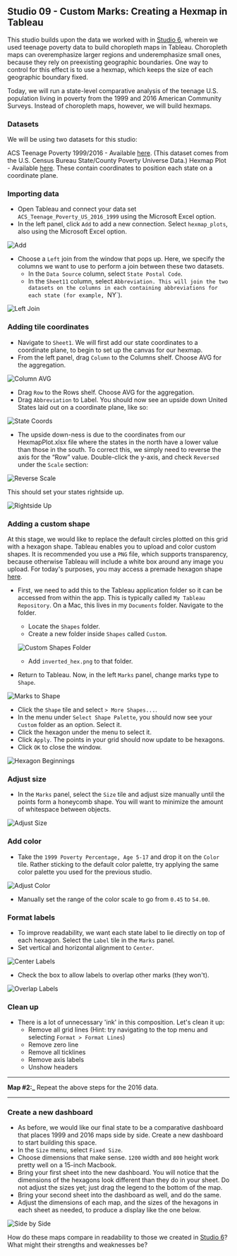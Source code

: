 ## Studio 09 - Custom Marks: Creating a Hexmap in Tableau

This studio builds upon the data we worked with in [Studio 6](https://github.com/emilyfuhrman/datavis_design/blob/master/2019_Spring/Studios/06_Creating_a_Choropleth_Map_in_Tableau.md), wherein we used teenage poverty data to build choropleth maps in Tableau. Choropleth maps can overemphasize larger regions and underemphasize small ones, because they rely on preexisting geographic boundaries. One way to control for this effect is to use a hexmap, which keeps the size of each geographic boundary fixed.

Today, we will run a state-level comparative analysis of the teenage U.S. population living in poverty from the 1999 and 2016 American Community Surveys. Instead of choropleth maps, however, we will build hexmaps. 

### Datasets

We will be using two datasets for this studio:

ACS Teenage Poverty 1999/2016 - Available [here](https://github.com/emilyfuhrman/datavis_design/blob/master/2019_Spring/Data/09/ACS_Teenage_Poverty_US_2016_1999.xls). (This dataset comes from the U.S. Census Bureau State/County Poverty Universe Data.)
Hexmap Plot - Available [here](https://github.com/emilyfuhrman/datavis_design/blob/master/2019_Spring/Data/09/hexmap_plots.xlsx). These contain coordinates to position each state on a coordinate plane.

### Importing data

* Open Tableau and connect your data set `ACS_Teenage_Poverty_US_2016_1999` using the Microsoft Excel option.
* In the left panel, click `Add` to add a new connection. Select `hexmap_plots`, also using the Microsoft Excel option.

![Add](https://github.com/emilyfuhrman/datavis_design/blob/master/2019_Spring/Studios/Images/09/00_Add.png)

* Choose a `Left` join from the window that pops up. Here, we specify the columns we want to use to perform a join between these two datasets.
	* In the `Data Source` column, select `State Postal Code`.
	* In the `Sheet11` column, select `Abbreviation. This will join the two datasets on the columns in each containing abbreviations for each state (for example, `NY`).

![Left Join](https://github.com/emilyfuhrman/datavis_design/blob/master/2019_Spring/Studios/Images/09/01_Left_Join.png)

### Adding tile coordinates

* Navigate to `Sheet1`. We will first add our state coordinates to a coordinate plane, to begin to set up the canvas for our hexmap.
* From the left panel, drag `Column` to the Columns shelf. Choose AVG for the aggregation.

![Column AVG](https://github.com/emilyfuhrman/datavis_design/blob/master/2019_Spring/Studios/Images/09/02_Column_AVG.png)

* Drag `Row` to the Rows shelf. Choose AVG for the aggregation.
* Drag `Abbreviation` to Label. You should now see an upside down United States laid out on a coordinate plane, like so:

![State Coords](https://github.com/emilyfuhrman/datavis_design/blob/master/2019_Spring/Studios/Images/09/03_State_Coords.png)

* The upside down-ness is due to the coordinates from our HexmapPlot.xlsx file where the states in the north have a lower value than those in the south. To correct this, we simply need to reverse the axis for the “Row” value. Double-click the y-axis, and check `Reversed` under the `Scale` section:

![Reverse Scale](https://github.com/emilyfuhrman/datavis_design/blob/master/2019_Spring/Studios/Images/09/04_Reverse_Scale.png)

This should set your states rightside up.

![Rightside Up](https://github.com/emilyfuhrman/datavis_design/blob/master/2019_Spring/Studios/Images/09/05_Rightside_Up.png)

### Adding a custom shape

At this stage, we would like to replace the default circles plotted on this grid with a hexagon shape. Tableau enables you to upload and color custom shapes. It is recommended you use a `PNG` file, which supports transparency, because otherwise Tableau will include a white box around any image you upload. For today's purposes, you may access a premade hexagon shape [here](https://github.com/emilyfuhrman/datavis_design/blob/master/2019_Spring/Studios/Assets/09/inverted_hex.png).

* First, we need to add this to the Tableau application folder so it can be accessed from within the app. This is typically called `My Tableau Repository`. On a Mac, this lives in my `Documents` folder. Navigate to the folder.
	* Locate the `Shapes` folder.
	* Create a new folder inside `Shapes` called `Custom`.

	![Custom Shapes Folder](https://github.com/emilyfuhrman/datavis_design/blob/master/2019_Spring/Studios/Images/09/07_Custom_Shapes_Folder.png)

	* Add `inverted_hex.png` to that folder.
* Return to Tableau. Now, in the left `Marks` panel, change marks type to `Shape`.

![Marks to Shape](https://github.com/emilyfuhrman/datavis_design/blob/master/2019_Spring/Studios/Images/09/06_Marks_to_Shape.png)

* Click the `Shape` tile and select `> More Shapes...`.
* In the menu under `Select Shape Palette`, you should now see your `Custom` folder as an option. Select it.
* Click the hexagon under the menu to select it.
* Click `Apply`. The points in your grid should now update to be hexagons.
* Click `OK` to close the window.

![Hexagon Beginnings](https://github.com/emilyfuhrman/datavis_design/blob/master/2019_Spring/Studios/Images/09/08_Hexagon_Beginnings.png)

### Adjust size

* In the `Marks` panel, select the `Size` tile and adjust size manually until the points form a honeycomb shape. You will want to minimize the amount of whitespace between objects.

![Adjust Size](https://github.com/emilyfuhrman/datavis_design/blob/master/2019_Spring/Studios/Images/09/09_Adjust_Size.png)

### Add color

* Take the `1999 Poverty Percentage, Age 5-17` and drop it on the `Color` tile. Rather sticking to the default color palette, try applying the same color palette you used for the previous studio.

![Adjust Color](https://github.com/emilyfuhrman/datavis_design/blob/master/2019_Spring/Studios/Images/09/10_Adjust_Color.png)

* Manually set the range of the color scale to go from `0.45` to `54.00`.

### Format labels

* To improve readability, we want each state label to lie directly on top of each hexagon. Select the `Label` tile in the `Marks` panel.
* Set vertical and horizontal alignment to `Center`.

![Center Labels](https://github.com/emilyfuhrman/datavis_design/blob/master/2019_Spring/Studios/Images/09/11_Center_Labels.png)

* Check the box to allow labels to overlap other marks (they won't).

![Overlap Labels](https://github.com/emilyfuhrman/datavis_design/blob/master/2019_Spring/Studios/Images/09/12_Overlap_Labels.png)

### Clean up

* There is a lot of unnecessary 'ink' in this composition. Let's clean it up:
	* Remove all grid lines (Hint: try navigating to the top menu and selecting `Format > Format Lines`)
	* Remove zero line
	* Remove all ticklines
	* Remove axis labels
	* Unshow headers

___
**Map #2:_** Repeat the above steps for the 2016 data.
___

### Create a new dashboard

* As before, we would like our final state to be a comparative dashboard that places 1999 and 2016 maps side by side. Create a new dashboard to start building this space.
* In the `Size` menu, select `Fixed Size`.
* Choose dimensions that make sense. `1200` width and `800` height work pretty well on a 15-inch Macbook.
* Bring your first sheet into the new dashboard. You will notice that the dimensions of the hexagons look different than they do in your sheet. Do not adjust the sizes yet; just drag the legend to the bottom of the map.
* Bring your second sheet into the dashboard as well, and do the same.
* Adjust the dimensions of each map, and the sizes of the hexagons in each sheet as needed, to produce a display like the one below. 

![Side by Side](https://github.com/emilyfuhrman/datavis_design/blob/master/2019_Spring/Studios/Images/06/13_Side_by_Side.png)

How do these maps compare in readability to those we created in [Studio 6](https://github.com/emilyfuhrman/datavis_design/blob/master/2019_Spring/Studios/06_Creating_a_Choropleth_Map_in_Tableau.md)? What might their strengths and weaknesses be?